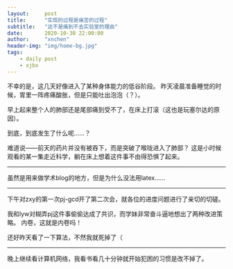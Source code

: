 ```yaml
---
layout:     post
title:      "实现的过程是痛苦的过程"
subtitle:   "这不是痛到不去实验室的理由"
date:       2020-10-30 22:00:00
author:     "xnchen"
header-img: "img/home-bg.jpg"
tags:
    - daily post
    - xjbx
---
```


不幸的是，这几天好像进入了某种身体能力的低谷阶段。
昨天凌晨准备睡觉的时候，胃里一阵疼痛酸胀，但是只能吐出泡泡（？）。

早上起来整个人的肺部还是尾部痛到受不了，在床上打滚（这也是玩塞尔达的原因）。

到底，到底发生了什么呢……？

难道说——前天的药片并没有被吞下，而是突破了喉咙进入了肺部？
这是小时候观看的某一集走近科学，躺在床上想着这件事不由得恐惧了起来。

---

虽然是用来做学术blog的地方，但是为什么没法用latex……

---

下午对zxy的第一次pj-gcd开了第二次会，就各位的进度问题进行了亲切的切磋。

我和lyw对糊弄pj这件事偷偷达成了共识，而学妹非常奋斗逼地想出了两种改进策略。
内卷，这就是内卷吗！

还好昨天看了一下算法，不然我就死掉了（

---

晚上继续看计算机网络，我看书看几十分钟就开始犯困的习惯是改不掉了。

